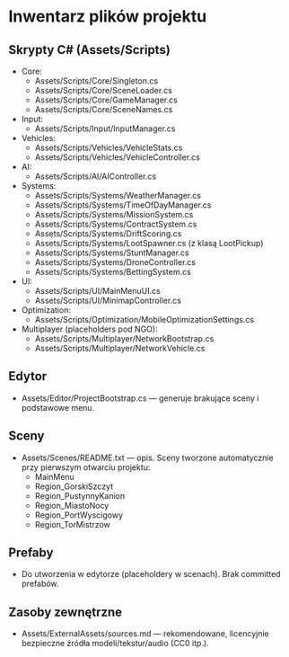 # Inwentarz plików projektu

## Skrypty C# (Assets/Scripts)

- Core:
  - Assets/Scripts/Core/Singleton.cs
  - Assets/Scripts/Core/SceneLoader.cs
  - Assets/Scripts/Core/GameManager.cs
  - Assets/Scripts/Core/SceneNames.cs
- Input:
  - Assets/Scripts/Input/InputManager.cs
- Vehicles:
  - Assets/Scripts/Vehicles/VehicleStats.cs
  - Assets/Scripts/Vehicles/VehicleController.cs
- AI:
  - Assets/Scripts/AI/AIController.cs
- Systems:
  - Assets/Scripts/Systems/WeatherManager.cs
  - Assets/Scripts/Systems/TimeOfDayManager.cs
  - Assets/Scripts/Systems/MissionSystem.cs
  - Assets/Scripts/Systems/ContractSystem.cs
  - Assets/Scripts/Systems/DriftScoring.cs
  - Assets/Scripts/Systems/LootSpawner.cs (z klasą LootPickup)
  - Assets/Scripts/Systems/StuntManager.cs
  - Assets/Scripts/Systems/DroneController.cs
  - Assets/Scripts/Systems/BettingSystem.cs
- UI:
  - Assets/Scripts/UI/MainMenuUI.cs
  - Assets/Scripts/UI/MinimapController.cs
- Optimization:
  - Assets/Scripts/Optimization/MobileOptimizationSettings.cs
- Multiplayer (placeholders pod NGO):
  - Assets/Scripts/Multiplayer/NetworkBootstrap.cs
  - Assets/Scripts/Multiplayer/NetworkVehicle.cs

## Edytor
- Assets/Editor/ProjectBootstrap.cs — generuje brakujące sceny i podstawowe menu.

## Sceny
- Assets/Scenes/README.txt — opis. Sceny tworzone automatycznie przy pierwszym otwarciu projektu:
  - MainMenu
  - Region_GorskiSzczyt
  - Region_PustynnyKanion
  - Region_MiastoNocy
  - Region_PortWyscigowy
  - Region_TorMistrzow

## Prefaby
- Do utworzenia w edytorze (placeholdery w scenach). Brak committed prefabów.

## Zasoby zewnętrzne
- Assets/ExternalAssets/sources.md — rekomendowane, licencyjnie bezpieczne źródła modeli/tekstur/audio (CC0 itp.).